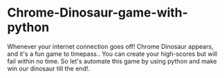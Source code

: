 # Chrome-Dinosaur-game-with-python
Whenever your internet connection goes off! Chrome Dinosaur appears, and it's a fun game to timepass.. You can create your high-scores but will fail within no time. So let's automate this game by using python and make win our dinosaur till the end!. 

